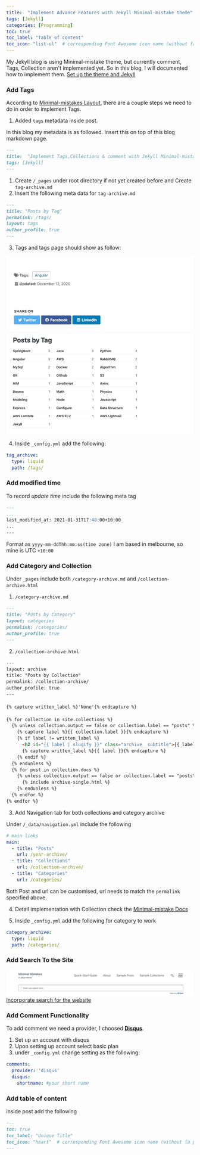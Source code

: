```yaml
---
title:  "Implement Advance Features with Jekyll Minimal-mistake theme"
tags: [Jekyll]
categories: [Programming]
toc: true
toc_label: "Table of content"
toc_icon: "list-ul"  # corresponding Font Awesome icon name (without fa prefix)
---
```



My Jekyll blog is using Minimal-mistake theme, but currently comment, Tags, Collection aren't implemented yet. So in this blog, I will documented how to implement them. [Set up the theme and Jekyll](https://mmistakes.github.io/minimal-mistakes/docs/quick-start-guide/)

### Add Tags

According to [Minimal-mistakes Layout](https://mmistakes.github.io/minimal-mistakes/docs/layouts/#archive-layout), there are a couple steps we need to do in order to implement Tags.

1. Added `tags` metadata inside post. 
   
In this blog my metadata is as followed. Insert this on top of this blog markdown page.

```markdown
---
title:  "Implement Tags,Collections & comment with Jekyll Minimal-mistake theme"
tags: [Jekyll]
---
```
1. Create `/_pages` under root directory if not yet created before and Create `tag-archive.md`
2. Insert the following meta data for `tag-archive.md`

```markdown
---
title: "Posts by Tag"
permalink: /tags/
layout: tags
author_profile: true
---
```

3. Tags and tags page should show as follow:
 
 ![tag](/assets/images/2021-01-31/tag.png)
 ![tag archive page](/assets/images/2021-01-31/tag-archive.png)
 

4. Inside `_config.yml` add the following:
```yml
tag_archive:
  type: liquid
  path: /tags/
```
### Add modified time

 To record *update time* include the following meta tag

```markdown
---
...
last_modified_at: 2021-01-31T17:48:00+10:00
...
---
```
Format as  `yyyy-mm-ddThh:mm:ss(time zone)` I am based in melbourne, so mine is UTC `+10:00`

### Add Category and Collection

Under `_pages` include both `/category-archive.md` and `/collection-archive.html`

1. `/category-archive.md` 
```md
---
title: "Posts by Category"
layout: categories
permalink: /categories/
author_profile: true
---
```

2. `/collection-archive.html`
```html
---
layout: archive
title: "Posts by Collection"
permalink: /collection-archive/
author_profile: true
---

{% capture written_label %}'None'{% endcapture %}

{% for collection in site.collections %}
  {% unless collection.output == false or collection.label == "posts" %}
    {% capture label %}{{ collection.label }}{% endcapture %}
    {% if label != written_label %}
      <h2 id="{{ label | slugify }}" class="archive__subtitle">{{ label }}</h2>
      {% capture written_label %}{{ label }}{% endcapture %}
    {% endif %}
  {% endunless %}
  {% for post in collection.docs %}
    {% unless collection.output == false or collection.label == "posts" %}
      {% include archive-single.html %}
    {% endunless %}
  {% endfor %}
{% endfor %}
```

3. Add Navigation tab for both collections and category archive
   
Under `/_data/navigation.yml` include the following

```yml
# main links
main:
  - title: "Posts"
    url: /year-archive/
  - title: "Collections"
    url: /collection-archive/
  - title: "Categories"
    url: /categories/
```
Both Post and url can be customised, url needs to match the `permalink` specified above.


4. Detail implementation with Collection check the [Minimal-mistake Docs](https://mmistakes.github.io/minimal-mistakes/docs/collections/)

5. Inside `_config.yml` add the following for category to work

```yml
category_archive:
  type: liquid
  path: /categories/
```
### Add Search To the Site

![search](/assets/images/2021-01-31/search.png)
[Incorporate search for the website](https://mmistakes.github.io/minimal-mistakes/docs/configuration/)

### Add Comment Functionality
To add comment we need a provider, I choosed [**Disqus**](https://disqus.com/profile/login/). 
1. Set up an account with disqus
2. Upon setting up account select basic plan
3. under `_config.yml` change setting as the following:

```yml
comments:
  provider: 'disqus' 
  disqus:
    shortname: #your short name
```

### Add table of content

inside post add the following

```md
---
toc: true
toc_label: "Unique Title"
toc_icon: "heart"  # corresponding Font Awesome icon name (without fa prefix)
---
```